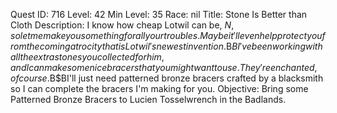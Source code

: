 Quest ID: 716
Level: 42
Min Level: 35
Race: nil
Title: Stone Is Better than Cloth
Description: I know how cheap Lotwil can be, $N, so let me make you something for all your troubles. Maybe it'll even help protect you from the coming atrocity that is Lotwil's newest invention.$B$BI've been working with all the extra stones you collected for him, and I can make some nice bracers that you might want to use. They're enchanted, of course.$B$BI'll just need patterned bronze bracers crafted by a blacksmith so I can complete the bracers I'm making for you.
Objective: Bring some Patterned Bronze Bracers to Lucien Tosselwrench in the Badlands.
